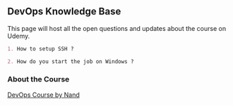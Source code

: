 ## DevOps Knowledge Base

This page will host all the open questions and updates about the course on Udemy.

```markdown
1. How to setup SSH ?

2. How do you start the job on Windows ?

```
### About the Course
[DevOps Course by Nand](https://www.udemy.com/devops-with-git-jenkins-artifactory-and-elk-stack) 

